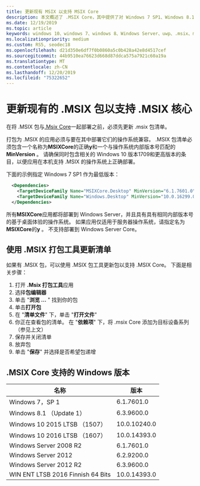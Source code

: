 ```yaml
---
title: 更新现有 MSIX 以支持 MSIX Core
description: 本文概述了 .MSIX Core，其中提供了对 Windows 7 SP1、Windows 8.1、当前支持的 Windows Server （带有桌面体验）和 Windows 10 版本1709（秋季周年更新）的 .MSIX 支持。
ms.date: 12/19/2019
ms.topic: article
keywords: windows 10、windows 7、windows 8、Windows Server、uwp、.msix、msixcore、1709、1703、1607、1511、1507
ms.localizationpriority: medium
ms.custom: RS5, seodec18
ms.openlocfilehash: d21d350e6df7f0b0860a5c0b428a42e8d4517cef
ms.sourcegitcommit: 44b9510ea76623d668d87ddca575a7921c60a19a
ms.translationtype: MT
ms.contentlocale: zh-CN
ms.lasthandoff: 12/20/2019
ms.locfileid: "75322652"
---
```

# <a name="update-your-existing-msix-package-to-support-msix-core"></a>更新现有的 .MSIX 包以支持 .MSIX 核心

在将 .MSIX 包与[.Msix Core](msixcore.md)一起部署之前，必须先更新 .msix 包清单。

打包为 .MSIX 的应用必须与要在其中部署它们的操作系统兼容。 .MSIX 包清单必须包含一个名称为**MSIXCore**的正确**y**和一个与操作系统内部版本号匹配的**MinVersion** 。 请确保同时包含相关的 Windows 10 版本1709和更高版本的条目，以便应用在本机支持 .MSIX 的操作系统上正确部署。

下面的示例指定 Windows 7 SP1 作为最低版本：

```xml
  <Dependencies>
    <TargetDeviceFamily Name="MSIXCore.Desktop" MinVersion="6.1.7601.0" MaxVersionTested="10.0.10240.0" />
    <TargetDeviceFamily Name="Windows.Desktop" MinVersion="10.0.16299.0" MaxVersionTested="10.0.18362.0" />
  </Dependencies>
```

所有**MSIXCore**应用都将部署到 Windows Server，并且具有具有相同内部版本号的基于桌面体验的操作系统。 如果应用仅适用于服务器操作系统，请指定名为**MSIXCore**的**y** 。 不支持部署到 Windows Server Core。

## <a name="update-manifest-using-the-msix-packaging-tool"></a>使用 .MSIX 打包工具更新清单 
如果有 .MSIX 包，可以使用 .MSIX 包工具更新包以支持 .MSIX Core。 下面是相关步骤： 
1. 打开 **.Msix 打包工具**应用
2. 选择**包编辑器** 
3. 单击 "**浏览 ...** " 找到你的包
4. 单击**打开包**
5. 在 "**清单文件**" 下，单击 "**打开文件**"
6. 你正在查看包的清单。 在 "**依赖项**" 下，将 .msix Core 添加为目标设备系列（参见上文）
7. 保存并关闭清单 
8. 放弃包 
9. 单击 "**保存**" 并选择是否希望包递增 

## <a name="windows-versions-supported-by-msix-core"></a>.MSIX Core 支持的 Windows 版本

| 名称 | 版本 |
|------|---------|
| Windows 7，SP 1| 6.1.7601.0|
| Windows 8.1 （Update 1） |6.3.9600.0|
| Windows 10 2015 LTSB （1507）|10.0.10240.0|
| Windows 10 2016 LTSB （1607）|10.0.14393.0|
| Windows Server 2008 R2| 6.1.7601.0|
| Windows Server 2012| 6.2.9200.0|
| Windows Server 2012 R2| 6.3.9600.0|
| WIN ENT LTSB 2016 Finnish 64 Bits | 10.0.14393.0|
